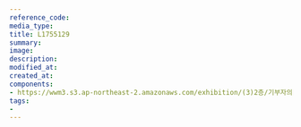 ```yaml
---
reference_code:
media_type:
title: L1755129
summary:
image:
description:
modified_at:
created_at:
components:
- https://wwm3.s3.ap-northeast-2.amazonaws.com/exhibition/(3)2층/기부자의벽/L1755129.jpg
tags:
-
---
```

